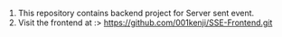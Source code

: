 1. This repository contains backend project for Server sent event. 
2. Visit the frontend at :> https://github.com/001kenji/SSE-Frontend.git

